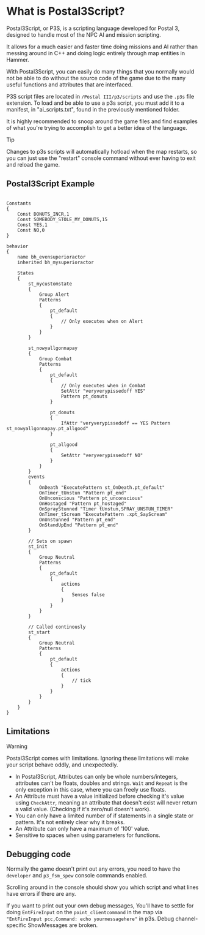# What is Postal3Script?

Postal3Script, or P3S, is a scripting language developed for Postal 3, designed to handle most of the NPC AI and mission scripting.

It allows for a much easier and faster time doing missions and AI rather than messing around in C++ and doing logic entirely through map entities in Hammer.

With Postal3Script, you can easily do many things that you normally would not be able to do without the source code of the game due to the many useful functions and attributes that are interfaced.

P3S script files are located in <code>/Postal III/p3/scripts</code> and use the <code>.p3s</code> file extension. To load and be able to use a p3s script, you must add it to a manifest, in "ai_scripts.txt", found in the previously mentioned folder.

It is highly recommended to snoop around the game files and find examples of what you're trying to accomplish to get a better idea of the language.

<div class="admonition tip">
<p class="admonition-title">Tip</p>
<p>Changes to p3s scripts will automatically hotload when the map restarts, so you can just use the "restart" console command without ever having to exit and reload the game.</p>
</div>

## Postal3Script Example

<pre><code class="language-js">
Constants
{
	Const DONUTS_INCR,1
	Const SOMEBODY_STOLE_MY_DONUTS,15
	Const YES,1
	Const NO,0
}

behavior
{
	name bh_evensuperioractor
	inherited bh_mysuperioractor
	
	States
	{
		st_mycustomstate
		{
			Group Alert
			Patterns
			{
				pt_default
				{
					// Only executes when on Alert
				}
			}
		}
		
		st_nowyallgonnapay
		{
			Group Combat
			Patterns
			{
				pt_default
				{
					// Only executes when in Combat
					SetAttr	"veryverypissedoff YES"
					Pattern pt_donuts
				}
				
				pt_donuts
				{
					IfAttr "veryverypissedoff == YES Pattern st_nowyallgonnapay.pt_allgood"
				}
				
				pt_allgood
				{
					SetAttr	"veryverypissedoff NO"
				}
			}
		}
		events
		{
			OnDeath "ExecutePattern st_OnDeath.pt_default"
			OnTimer_tUnstun	"Pattern pt_end"
			OnUnconscious "Pattern pt_unconscious"
			OnHostaged "Pattern pt_hostaged"
			OnSprayStunned "Timer tUnstun,SPRAY_UNSTUN_TIMER"
			OnTimer_tScream "ExecutePattern .xpt_SayScream"
			OnUnstunned "Pattern pt_end"
			OnStandUpEnd "Pattern pt_end"
		}
		
		// Sets on spawn
		st_init
		{
			Group Neutral
			Patterns
			{
				pt_default
				{
					actions
					{
						Senses false
					}
				}
			}
		}
		
		// Called continously
		st_start
		{
			Group Neutral
			Patterns
			{
				pt_default
				{
					actions
					{
						// tick
					}
				}
			}
		}
	}
}
</code></pre>

## Limitations
<div class="admonition warning">
<p class="admonition-title">Warning</p>
<p id="limitations">Postal3Script comes with limitations. Ignoring these limitations will make your script behave oddly, and unexpectedly.</p>
<ul>
<li>In Postal3Script, Attributes can only be whole numbers/integers, attributes can't be floats, doubles and strings. <code>Wait</code> and <code>Repeat</code> is the only exception in this case, where you can freely use floats.</li>
<li>An Attribute must have a value initialized before checking it's value using <code>CheckAttr</code>, meaning an attribute that doesn't exist will never return a valid value. (Checking if it's zero/null doesn't work).</li>
<li>You can only have a limited number of if statements in a single state or pattern. It's not entirely clear why it breaks.</li>
<li>An Attribute can only have a maximum of '100' value.</li>
<li>Sensitive to spaces when using parameters for functions.</li>
</ul>
</div>

## Debugging code
<p>Normally the game doesn't print out any errors, you need to have the <code>developer</code> and <code>p3_fsm_spew</code> console commands enabled.</p>
<p>Scrolling around in the console should show you which script and what lines have errors if there are any.
<p>If you want to print out your own debug messages, You'll have to settle for doing <code>EntFireInput</code> on the <code>point_clientcommand</code> in the map via <code>"EntFireInput pcc,Command: echo yourmessagehere"</code> in p3s. Debug channel-specific ShowMessages are broken.